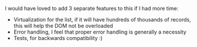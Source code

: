 I would have loved to add 3 separate features to this if I had more time:

- Virtualization for the list, if it will have hundreds of thousands of records, this will help the DOM not be overloaded
- Error handling, I feel that proper error handling is generally a necessity
- Tests, for backwards compatibility :)
